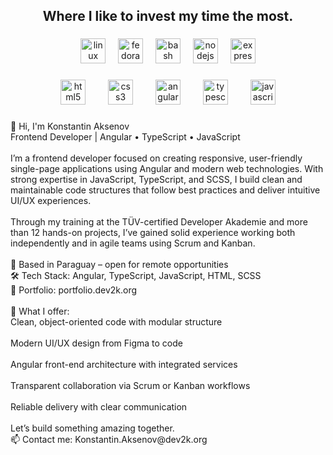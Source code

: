 <h2 align="center">Where I like to invest my time the most.</h2>

###

<div align="center">
  <img src="https://img.shields.io/badge/Linux-FCC624?logo=linux&logoColor=black&style=for-the-badge" height="40" alt="linux logo"  />
  <img width="12" />
  <img src="https://img.shields.io/badge/Fedora-51A2DA?logo=fedora&logoColor=black&style=for-the-badge" height="40" alt="fedora logo"  />
  <img width="12" />
  <img src="https://img.shields.io/badge/GNU Bash-4EAA25?logo=gnubash&logoColor=white&style=for-the-badge" height="40" alt="bash logo"  />
  <img width="12" />
  <img src="https://img.shields.io/badge/Node.js-339933?logo=nodedotjs&logoColor=white&style=for-the-badge" height="40" alt="nodejs logo"  />
  <img width="12" />
  <img src="https://img.shields.io/badge/Express-000000?logo=express&logoColor=white&style=for-the-badge" height="40" alt="express logo"  />
</div>

###

<div align="center">
  <img src="https://cdn.jsdelivr.net/gh/devicons/devicon/icons/html5/html5-original.svg" height="40" alt="html5 logo"  />
  <img width="28" />
  <img src="https://cdn.jsdelivr.net/gh/devicons/devicon/icons/css3/css3-original.svg" height="40" alt="css3 logo"  />
  <img width="28" />
  <img src="https://cdn.jsdelivr.net/gh/devicons/devicon/icons/angularjs/angularjs-original.svg" height="40" alt="angularjs logo"  />
  <img width="28" />
  <img src="https://cdn.jsdelivr.net/gh/devicons/devicon/icons/typescript/typescript-plain.svg" height="40" alt="typescript logo"  />
  <img width="28" />
  <img src="https://cdn.jsdelivr.net/gh/devicons/devicon/icons/javascript/javascript-plain.svg" height="40" alt="javascript logo"  />
</div>

###

<p align="left">👋 Hi, I'm Konstantin Aksenov<br>Frontend Developer | Angular • TypeScript • JavaScript<br><br>I’m a frontend developer focused on creating responsive, user-friendly single-page applications using Angular and modern web technologies. With strong expertise in JavaScript, TypeScript, and SCSS, I build clean and maintainable code structures that follow best practices and deliver intuitive UI/UX experiences.<br><br>Through my training at the TÜV-certified Developer Akademie and more than 12 hands-on projects, I’ve gained solid experience working both independently and in agile teams using Scrum and Kanban.<br><br>📍 Based in Paraguay – open for remote opportunities<br>🛠️ Tech Stack: Angular, TypeScript, JavaScript, HTML, SCSS<br>🔗 Portfolio: portfolio.dev2k.org<br><br>🔧 What I offer:<br>Clean, object-oriented code with modular structure<br><br>Modern UI/UX design from Figma to code<br><br>Angular front-end architecture with integrated services<br><br>Transparent collaboration via Scrum or Kanban workflows<br><br>Reliable delivery with clear communication<br><br>Let’s build something amazing together.<br>📫 Contact me: Konstantin.Aksenov@dev2k.org</p>

###
